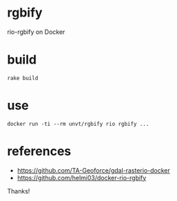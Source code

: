 # rgbify
rio-rgbify on Docker

# build
```
rake build
```

# use
```
docker run -ti --rm unvt/rgbify rio rgbify ...
```

# references
- https://github.com/TA-Geoforce/gdal-rasterio-docker
- https://github.com/helmi03/docker-rio-rgbify

Thanks!

